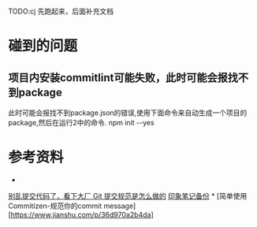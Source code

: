 # 
TODO:cj 
先跑起来，后面补充文档

# 碰到的问题
## 项目内安装commitlint可能失败，此时可能会报找不到package
此时可能会报找不到package.json的错误,使用下面命令来自动生成一个项目的package,然后在运行2中的命令.
npm init --yes
# 参考资料
*
[别乱提交代码了，看下大厂 Git 提交规范是怎么做的](https://www.toutiao.com/i6766394577638130188/?tt_from=weixin&utm_campaign=client_share&wxshare_count=1&timestamp=1590028586&app=news_article&utm_source=weixin&utm_medium=toutiao_android&use_new_style=1&req_id=202005211036260101290392162E50F53B&group_id=6766394577638130188)
[印象笔记备份](https://app.yinxiang.com/shard/s23/nl/6983422/276b6166-f859-45ba-9c2a-092e0e7d6dd4/)
*
[简单使用Commitizen-规范你的commit message][https://www.jianshu.com/p/36d970a2b4da]